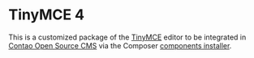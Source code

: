 TinyMCE 4
=========

This is a customized package of the [TinyMCE][1] editor to be integrated in
[Contao Open Source CMS][2] via the Composer [components installer][3].


[1]: http://www.tinymce.com
[2]: https://contao.org
[3]: http://robloach.github.io/component-installer/
